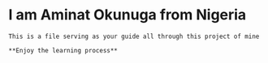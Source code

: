 # I am Aminat Okunuga from Nigeria

    This is a file serving as your guide all through this project of mine

    **Enjoy the learning process**